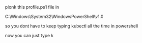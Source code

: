 plonk this profile.ps1 file in 

C:\Windows\System32\WindowsPowerShell\v1.0

so you dont have to keep typing kubectl all the time in powershell

now you can just type k